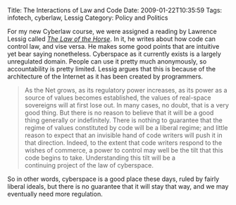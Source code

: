 Title: The Interactions of Law and Code
Date: 2009-01-22T10:35:59
Tags: infotech, cyberlaw, Lessig
Category: Policy and Politics

For my new Cyberlaw course, we were assigned a reading by Lawrence Lessig 
called <a href="www.lessig.org/content/articles/works/finalhls.pdf" target="_blank"><i>The 
Law of the Horse</i></a>. In it, he writes about how code can control law, and 
vise versa. He makes some good points that are intuitive yet bear saying 
nonetheless. Cyberspace as it currently exists is a largely unregulated domain. 
People can use it pretty much anonymously, so accountability is pretty limited. 
Lessig argues that this is because of the architecture of the Internet as it 
has been created by programmers.

> As the Net grows, as its 
regulatory power increases, as its power as a source of values becomes 
established, the values of real-space sovereigns will at first lose out. In 
many cases, no doubt, that is a very good thing. But there is no reason to 
believe that it will be a good thing generally or indefinitely. There is 
nothing to guarantee that the regime of values constituted by code will be a 
liberal regime; and little reason to expect that an invisible hand of code 
writers will push it in that direction. Indeed, to the extent that code 
writers respond to the wishes of commerce, a power to control may well be the 
tilt that this code begins to take. Understanding this tilt will be a  
continuing project of the law of cyberspace.

So in other words, cyberspace is a good place these days, ruled by fairly 
liberal ideals, but there is no guarantee that it will stay that way, and we 
may eventually need more regulation.
